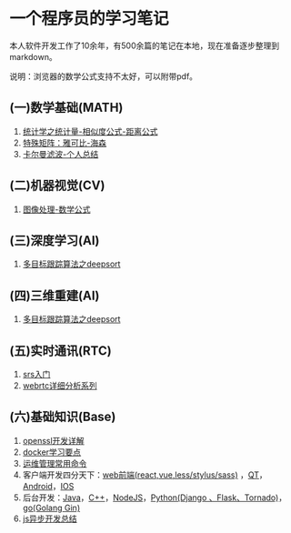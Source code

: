 # 一个程序员的学习笔记
本人软件开发工作了10余年，有500余篇的笔记在本地，现在准备逐步整理到markdown。

说明：浏览器的数学公式支持不太好，可以附带pdf。

## (一)数学基础(MATH)
1. [统计学之统计量-相似度公式-距离公式](http://note.youdao.com/noteshare?id=940a04719b5411c743ebc8773a1084ab)
2. [特殊矩阵：雅可比-海森](http://note.youdao.com/noteshare?id=70dac0d479c400dc7361a2bcd5301d54)
3. [卡尔曼滤波-个人总结](https://note.youdao.com/ynoteshare1/index.html?id=d017939340c681b27f1c9491bc7b7dce)

## (二)机器视觉(CV)
1. [图像处理-数学公式](cv/math.md)

## (三)深度学习(AI)
1. [多目标跟踪算法之deepsort]()

## (四)三维重建(AI)
1. [多目标跟踪算法之deepsort]()

## (五)实时通讯(RTC)
1. [srs入门](webrtc/learn_srs.md)
2. [webrtc详细分析系列](webrtc/webrtc.md)

## (六)基础知识(Base)
1. [openssl开发详解]()
2. [docker学习要点](base/docker.md)
3. [运维管理常用命令](base/DevOps.md)
4. 客户端开发四分天下：[web前端(react,vue,less/stylus/sass)]() ，[QT]()，[Android]()，[IOS]()
5. 后台开发：[Java]()，[C++]()，[NodeJS]()，[Python(Django 、Flask、Tornado)]()，[go(Golang Gin)]()
6. [js异步开发总结](base/js_async.md)